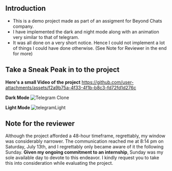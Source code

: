 ## Introduction
- This is a demo project made as part of an assigment for Beyond Chats company.
- I have implemented the dark and night mode along with an animation very similar to that of telegram.
- It was all done on a very short notice. Hence I could not implement a lot of things I could have done otherwise. (See Note for Reviewer in the end for more)

## Take a Sneak Peak in to the project
**Here's a small Video of the project**
https://github.com/user-attachments/assets/f2a9b75a-4f33-4f1b-b8c3-fd72fd1d276c


**Dark Mode**
![Telegram Clone](https://github.com/user-attachments/assets/528793a7-ca0e-47fe-aba5-e1f7bbd2147c)


**Light Mode**
![telegramLight](https://github.com/user-attachments/assets/1697dfe3-25ea-4b7f-88f5-7a1f75690487)


## Note for the reviewer
Although the project afforded a 48-hour timeframe, regrettably, my window was considerably narrower. The communication reached me at 8:14 pm on Saturday, July 13th, and I regrettably only became aware of it the following Sunday. **Given my ongoing commitment to an internship**, Sunday was my sole available day to devote to this endeavor. I kindly request you to take this into consideration while evaluating the project.
